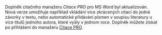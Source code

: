 
Doplněk citačního manažeru *Citace PRO* pro MS Word byl aktualizován. Nová
verze umožňuje například vkládání více zkrácených citací do jedné závorky v
textu, nebo automatické přidávání písmen v soupisu literatury u více titulů
jednoho autora, které vyšly v jednom roce. Doplněk můžete získat po přihlášení
do manažeru [Citace PRO](http://www.citace.com/citace-pro).

